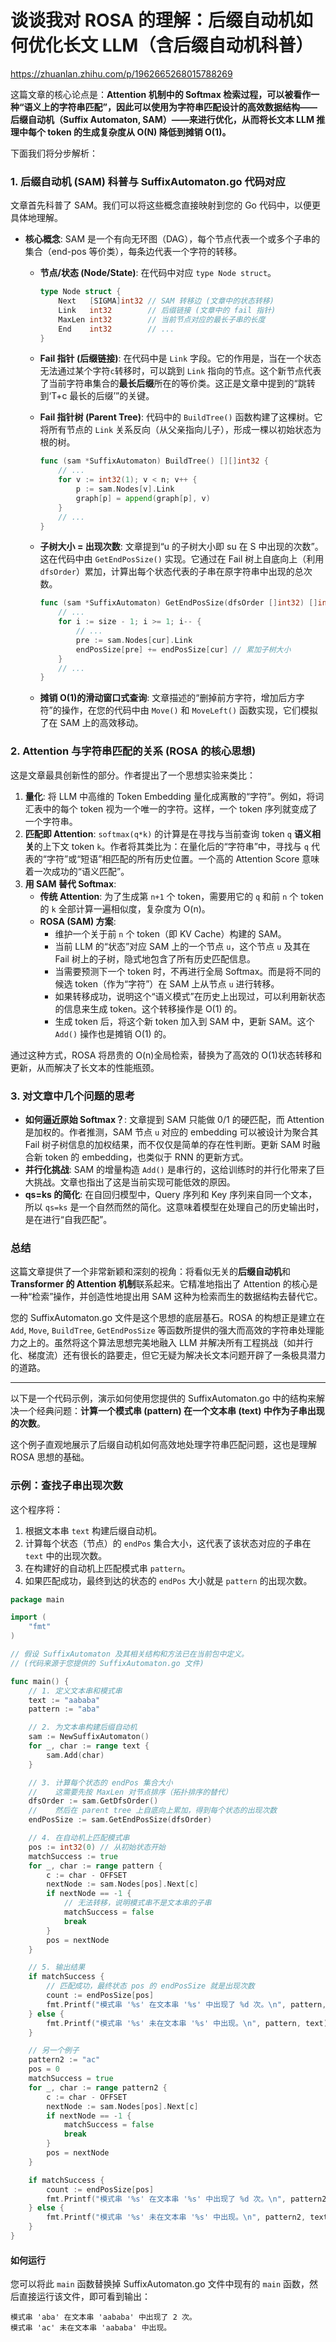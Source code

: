 # 谈谈我对 ROSA 的理解：后缀自动机如何优化长文 LLM（含后缀自动机科普）

https://zhuanlan.zhihu.com/p/1962665268015788269

这篇文章的核心论点是：**Attention 机制中的 Softmax 检索过程，可以被看作一种“语义上的字符串匹配”，因此可以使用为字符串匹配设计的高效数据结构——后缀自动机（Suffix Automaton, SAM）——来进行优化，从而将长文本 LLM 推理中每个 token 的生成复杂度从 O(N) 降低到摊销 O(1)。**

下面我们将分步解析：

### 1. 后缀自动机 (SAM) 科普与 SuffixAutomaton.go 代码对应

文章首先科普了 SAM。我们可以将这些概念直接映射到您的 Go 代码中，以便更具体地理解。

- **核心概念**: SAM 是一个有向无环图（DAG），每个节点代表一个或多个子串的集合（end-pos 等价类），每条边代表一个字符的转移。

  - **节点/状态 (Node/State)**: 在代码中对应 `type Node struct`。

    ```go
    type Node struct {
        Next   [SIGMA]int32 // SAM 转移边 (文章中的状态转移)
        Link   int32        // 后缀链接 (文章中的 fail 指针)
        MaxLen int32        // 当前节点对应的最长子串的长度
        End    int32        // ...
    }
    ```

  - **Fail 指针 (后缀链接)**: 在代码中是 `Link` 字段。它的作用是，当在一个状态无法通过某个字符`c`转移时，可以跳到 `Link` 指向的节点。这个新节点代表了当前字符串集合的**最长后缀**所在的等价类。这正是文章中提到的“跳转到‘T+c 最长的后缀’”的关键。
  - **Fail 指针树 (Parent Tree)**: 代码中的 `BuildTree()` 函数构建了这棵树。它将所有节点的 `Link` 关系反向（从父亲指向儿子），形成一棵以初始状态为根的树。

    ```go
    func (sam *SuffixAutomaton) BuildTree() [][]int32 {
        // ...
        for v := int32(1); v < n; v++ {
            p := sam.Nodes[v].Link
            graph[p] = append(graph[p], v)
        }
        // ...
    }
    ```

  - **子树大小 = 出现次数**: 文章提到“u 的子树大小即 su 在 S 中出现的次数”。这在代码中由 `GetEndPosSize()` 实现。它通过在 Fail 树上自底向上（利用`dfsOrder`）累加，计算出每个状态代表的子串在原字符串中出现的总次数。

    ```go
    func (sam *SuffixAutomaton) GetEndPosSize(dfsOrder []int32) []int32 {
        // ...
        for i := size - 1; i >= 1; i-- {
            // ...
            pre := sam.Nodes[cur].Link
            endPosSize[pre] += endPosSize[cur] // 累加子树大小
        }
        // ...
    }
    ```

  - **摊销 O(1)的滑动窗口式查询**: 文章描述的“删掉前方字符，增加后方字符”的操作，在您的代码中由 `Move()` 和 `MoveLeft()` 函数实现，它们模拟了在 SAM 上的高效移动。

### 2. Attention 与字符串匹配的关系 (ROSA 的核心思想)

这是文章最具创新性的部分。作者提出了一个思想实验来类比：

1.  **量化**: 将 LLM 中高维的 Token Embedding 量化成离散的“字符”。例如，将词汇表中的每个 token 视为一个唯一的字符。这样，一个 token 序列就变成了一个字符串。
2.  **匹配即 Attention**: `softmax(q*k)` 的计算是在寻找与当前查询 token `q` **语义相关**的上下文 token `k`。作者将其类比为：在量化后的“字符串”中，寻找与 `q` 代表的“字符”或“短语”相匹配的所有历史位置。一个高的 Attention Score 意味着一次成功的“语义匹配”。
3.  **用 SAM 替代 Softmax**:
    - **传统 Attention**: 为了生成第 `n+1` 个 token，需要用它的 `q` 和前 `n` 个 token 的 `k` 全部计算一遍相似度，复杂度为 O(n)。
    - **ROSA (SAM) 方案**:
      - 维护一个关于前 `n` 个 token（即 KV Cache）构建的 SAM。
      - 当前 LLM 的“状态”对应 SAM 上的一个节点 `u`，这个节点 `u` 及其在 Fail 树上的子树，隐式地包含了所有历史匹配信息。
      - 当需要预测下一个 token 时，不再进行全局 Softmax。而是将不同的候选 token（作为“字符”）在 SAM 上从节点 `u` 进行转移。
      - 如果转移成功，说明这个“语义模式”在历史上出现过，可以利用新状态的信息来生成 token。这个转移操作是 O(1) 的。
      - 生成 token 后，将这个新 token 加入到 SAM 中，更新 SAM。这个 `Add()` 操作也是摊销 O(1) 的。

通过这种方式，ROSA 将昂贵的 O(n)全局检索，替换为了高效的 O(1)状态转移和更新，从而解决了长文本的性能瓶颈。

### 3. 对文章中几个问题的思考

- **如何逼近原始 Softmax？**: 文章提到 SAM 只能做 0/1 的硬匹配，而 Attention 是加权的。作者推测，SAM 节点 `u` 对应的 embedding 可以被设计为聚合其 Fail 树子树信息的加权结果，而不仅仅是简单的存在性判断。更新 SAM 时融合新 token 的 embedding，也类似于 RNN 的更新方式。
- **并行化挑战**: SAM 的增量构造 `Add()` 是串行的，这给训练时的并行化带来了巨大挑战。文章也指出了这是当前实现可能低效的原因。
- **qs=ks 的简化**: 在自回归模型中，Query 序列和 Key 序列来自同一个文本，所以 `qs=ks` 是一个自然而然的简化。这意味着模型在处理自己的历史输出时，是在进行“自我匹配”。

### 总结

这篇文章提供了一个非常新颖和深刻的视角：将看似无关的**后缀自动机**和**Transformer 的 Attention 机制**联系起来。它精准地指出了 Attention 的核心是一种“检索”操作，并创造性地提出用 SAM 这种为检索而生的数据结构去替代它。

您的 SuffixAutomaton.go 文件是这个思想的底层基石。ROSA 的构想正是建立在 `Add`, `Move`, `BuildTree`, `GetEndPosSize` 等函数所提供的强大而高效的字符串处理能力之上的。虽然将这个算法思想完美地融入 LLM 并解决所有工程挑战（如并行化、梯度流）还有很长的路要走，但它无疑为解决长文本问题开辟了一条极具潜力的道路。

---

以下是一个代码示例，演示如何使用您提供的 SuffixAutomaton.go 中的结构来解决一个经典问题：**计算一个模式串 (pattern) 在一个文本串 (text) 中作为子串出现的次数**。

这个例子直观地展示了后缀自动机如何高效地处理字符串匹配问题，这也是理解 ROSA 思想的基础。

### 示例：查找子串出现次数

这个程序将：

1.  根据文本串 `text` 构建后缀自动机。
2.  计算每个状态（节点）的 `endPos` 集合大小，这代表了该状态对应的子串在 `text` 中的出现次数。
3.  在构建好的自动机上匹配模式串 `pattern`。
4.  如果匹配成功，最终到达的状态的 `endPos` 大小就是 `pattern` 的出现次数。

```go
package main

import (
	"fmt"
)

// 假设 SuffixAutomaton 及其相关结构和方法已在当前包中定义。
// (代码来源于您提供的 SuffixAutomaton.go 文件)

func main() {
	// 1. 定义文本串和模式串
	text := "aababa"
	pattern := "aba"

	// 2. 为文本串构建后缀自动机
	sam := NewSuffixAutomaton()
	for _, char := range text {
		sam.Add(char)
	}

	// 3. 计算每个状态的 endPos 集合大小
	//    这需要先按 MaxLen 对节点排序（拓扑排序的替代）
	dfsOrder := sam.GetDfsOrder()
	//    然后在 parent tree 上自底向上累加，得到每个状态的出现次数
	endPosSize := sam.GetEndPosSize(dfsOrder)

	// 4. 在自动机上匹配模式串
	pos := int32(0) // 从初始状态开始
	matchSuccess := true
	for _, char := range pattern {
		c := char - OFFSET
		nextNode := sam.Nodes[pos].Next[c]
		if nextNode == -1 {
			// 无法转移，说明模式串不是文本串的子串
			matchSuccess = false
			break
		}
		pos = nextNode
	}

	// 5. 输出结果
	if matchSuccess {
		// 匹配成功，最终状态 pos 的 endPosSize 就是出现次数
		count := endPosSize[pos]
		fmt.Printf("模式串 '%s' 在文本串 '%s' 中出现了 %d 次。\n", pattern, text, count)
	} else {
		fmt.Printf("模式串 '%s' 未在文本串 '%s' 中出现。\n", pattern, text)
	}

	// 另一个例子
	pattern2 := "ac"
	pos = 0
	matchSuccess = true
	for _, char := range pattern2 {
		c := char - OFFSET
		nextNode := sam.Nodes[pos].Next[c]
		if nextNode == -1 {
			matchSuccess = false
			break
		}
		pos = nextNode
	}

	if matchSuccess {
		count := endPosSize[pos]
		fmt.Printf("模式串 '%s' 在文本串 '%s' 中出现了 %d 次。\n", pattern2, text, count)
	} else {
		fmt.Printf("模式串 '%s' 未在文本串 '%s' 中出现。\n", pattern2, text)
	}
}
```

#### 如何运行

您可以将此 `main` 函数替换掉 SuffixAutomaton.go 文件中现有的 `main` 函数，然后直接运行该文件，即可看到输出：

```text
模式串 'aba' 在文本串 'aababa' 中出现了 2 次。
模式串 'ac' 未在文本串 'aababa' 中出现。
```
